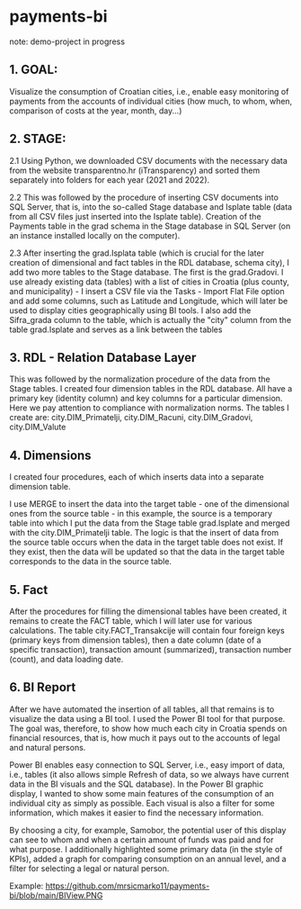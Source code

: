# payments-bi
note: demo-project in progress

## 1. GOAL: 
Visualize the consumption of Croatian cities, i.e., enable easy monitoring of payments from the accounts of individual cities (how much, to whom, when, comparison of costs at the year, month, day...)

## 2. STAGE:
2.1 Using Python, we downloaded CSV documents with the necessary data from the website transparentno.hr (iTransparency) and sorted them separately into folders for each year (2021 and 2022).

2.2 This was followed by the procedure of inserting CSV documents into SQL Server, that is, into the so-called Stage database and Isplate table (data from all CSV files just inserted into the Isplate table). Creation of the Payments table in the grad schema in the Stage database in SQL Server (on an instance installed locally on the computer).

2.3 After inserting the grad.Isplata table (which is crucial for the later creation of dimensional and fact tables in the RDL database, schema city), I add two more tables to the Stage database. The first is the grad.Gradovi. I use already existing data (tables) with a list of cities in Croatia (plus county, and municipality) - I insert a CSV file via the Tasks - Import Flat File option and add some columns, such as Latitude and Longitude, which will later be used to display cities geographically using BI tools. I also add the Sifra_grada column to the table, which is actually the "city" column from the table grad.Isplate and serves as a link between the tables

## 3. RDL - Relation Database Layer
This was followed by the normalization procedure of the data from the Stage tables. I created four dimension tables in the RDL database. All have a primary key (identity column) and key columns for a particular dimension. Here we pay attention to compliance with normalization norms.
The tables I create are: city.DIM_Primatelji, city.DIM_Racuni, city.DIM_Gradovi, city.DIM_Valute

## 4. Dimensions
I created four procedures, each of which inserts data into a separate dimension table.

I use MERGE to insert the data into the target table - one of the dimensional ones from the source table - in this example, the source is a temporary table into which I put the data from the Stage table grad.Isplate and merged with the city.DIM_Primatelji table. The logic is that the insert of data from the source table occurs when the data in the target table does not exist. If they exist, then the data will be updated so that the data in the target table corresponds to the data in the source table.

## 5. Fact 
After the procedures for filling the dimensional tables have been created, it remains to create the FACT table, which I will later use for various calculations. The table city.FACT_Transakcije  will contain four foreign keys (primary keys from dimension tables), then a date column (date of a specific transaction), transaction amount (summarized), transaction number (count), and data loading date.

## 6. BI Report
After we have automated the insertion of all tables, all that remains is to visualize the data using a BI tool. I used the Power BI tool for that purpose. The goal was, therefore, to show how much each city in Croatia spends on financial resources, that is, how much it pays out to the accounts of legal and natural persons.

Power BI enables easy connection to SQL Server, i.e., easy import of data, i.e., tables (it also allows simple Refresh of data, so we always have current data in the BI visuals and the SQL database).
In the Power BI graphic display, I wanted to show some main features of the consumption of an individual city as simply as possible. Each visual is also a filter for some information, which makes it easier to find the necessary information.

By choosing a city, for example, Samobor, the potential user of this display can see to whom and when a certain amount of funds was paid and for what purpose. I additionally highlighted some primary data (in the style of KPIs), added a graph for comparing consumption on an annual level, and a filter for selecting a legal or natural person.

Example: https://github.com/mrsicmarko11/payments-bi/blob/main/BIView.PNG
